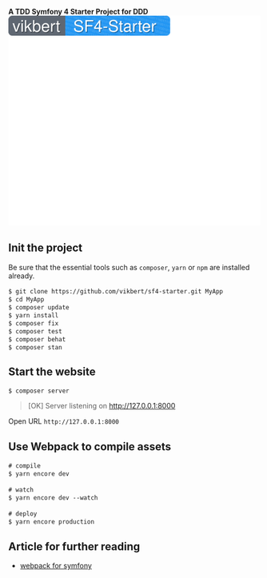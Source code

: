 **A TDD Symfony 4 Starter Project for DDD**
![Sf4-starter Homepage](screenshots/SF4-Starter.svg)
## Init the project
Be sure that the essential tools such as `composer`, `yarn` or `npm` 
are installed already.
```
$ git clone https://github.com/vikbert/sf4-starter.git MyApp
$ cd MyApp
$ composer update
$ yarn install
$ composer fix
$ composer test
$ composer behat
$ composer stan
```

## Start the website
```
$ composer server 
```
>  [OK] Server listening on http://127.0.0.1:8000

Open URL `http://127.0.0.1:8000`


## Use Webpack to compile assets
```
# compile
$ yarn encore dev

# watch
$ yarn encore dev --watch

# deploy
$ yarn encore production
```


## Article for further reading
- [webpack for symfony](https://symfony.com/doc/current/frontend/encore/simple-example.html)
